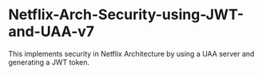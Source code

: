 # Netflix-Arch-Security-using-JWT-and-UAA-v7
This implements security in Netflix Architecture by using a UAA server and generating a JWT token.
